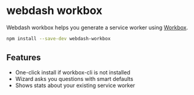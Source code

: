 # webdash workbox

Webdash workbox helps you generate a service worker using [Workbox](https://workboxjs.org).

```bash
npm install --save-dev webdash-workbox
```

## Features

* One-click install if workbox-cli is not installed
* Wizard asks you questions with smart defaults
* Shows stats about your existing service worker
